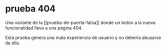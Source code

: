 # prueba 404
Una variante de la [[prueba-de-puerta-falsa]] donde un botón a la nueva funcionalidad lleva a una página 404.

Esta prueba genera una mala experiencia de usuario y no debería abusarse de ella.
